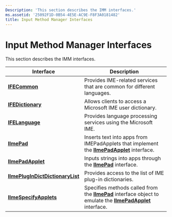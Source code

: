 ```yaml
---
Description: 'This section describes the IMM interfaces.'
ms.assetid: '25092F1D-0B54-4E5E-AC9E-F8F3A0181482'
title: Input Method Manager Interfaces
---
```


# Input Method Manager Interfaces

This section describes the IMM interfaces.



| Interface                                                            | Description                                                                                                                                    |
|----------------------------------------------------------------------|------------------------------------------------------------------------------------------------------------------------------------------------|
| [**IFECommon**](ifecommon.md)                                       | Provides IME-related services that are common for different languages.                                                                         |
| [**IFEDictionary**](ifedictionary.md)                               | Allows clients to access a Microsoft IME user dictionary.                                                                                      |
| [**IFELanguage**](ifelanguage.md)                                   | Provides language processing services using the Microsoft IME.                                                                                 |
| [**IImePad**](iimepad.md)                                           | Inserts text into apps from IMEPadApplets that implement the [**IImePadApplet**](iimepadapplet.md) interface.                                 |
| [**IImePadApplet**](iimepadapplet.md)                               | Inputs strings into apps through the [**IImePad**](iimepad.md) interface.                                                                     |
| [**IImePlugInDictDictionaryList**](iimeplugindictdictionarylist.md) | Provides access to the list of IME plug-in dictionaries.                                                                                       |
| [**IImeSpecifyApplets**](iimespecifyapplets.md)                     | Specifies methods called from the [**IImePad**](iimepad.md) interface object to emulate the [**IImePadApplet**](iimepadapplet.md) interface. |



 

 

 



